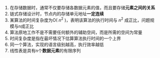 1. 在存储数据时，通常不仅要存储各数据元素的值，而且要存储**元素之间的关系**
2. 链式存储设计时，节点内的存储单元地址**一定连续**
3. 某算法的时间复杂度为O( $n^{2}$ )，表明该算法的执行时间与 $n^{2}$ 成正比，问题规模与n成正比
4. 算法原地工作不是不需要任何额外的辅助空间，而是所需的空间为常量
5. 时间复杂度是指在最坏情况下估算算法执行时间的一个上界
6. 同一个算法，实现的语言级别越高，执行效率越低
7. 线性表是具有n个**数据元素**的有限序列
